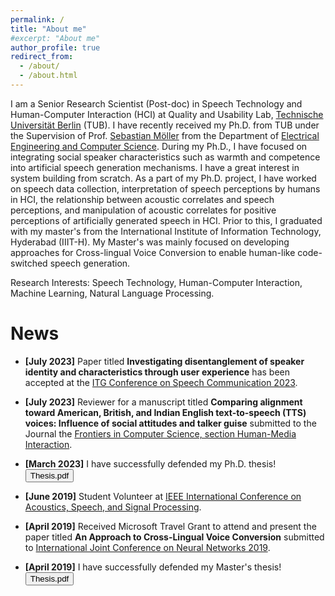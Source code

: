 ```yaml
---
permalink: /
title: "About me"
#excerpt: "About me"
author_profile: true
redirect_from: 
  - /about/
  - /about.html
---
```



I am a Senior Research Scientist (Post-doc) in Speech Technology and Human-Computer Interaction (HCI) at Quality and Usability Lab, [Technische Universität Berlin](https://www.tu-berlin.de/) (TUB). I have recently received my Ph.D. from TUB under the Supervision of Prof. [Sebastian Möller](https://www.qu.tu-berlin.de/menue/team/professur/) from the Department of [Electrical Engineering and Computer Science](https://www.eecs.tu-berlin.de/menue/fakultaet_iv/parameter/en). During my Ph.D., I have focused on integrating social speaker characteristics such as warmth and competence into artificial speech generation mechanisms. I have a great interest in system building from scratch. As a part of my Ph.D. project, I have worked on speech data collection, interpretation of speech perceptions by humans in HCI, the relationship between acoustic correlates and speech perceptions, and manipulation of acoustic correlates for positive perceptions of artificially generated speech in HCI. Prior to this, I graduated with my master's from the International Institute of Information Technology, Hyderabad (IIIT-H). My Master's was mainly focused on developing approaches for Cross-lingual Voice Conversion to enable human-like code-switched speech generation.


Research Interests: Speech Technology, Human-Computer Interaction, Machine Learning, Natural Language Processing. <br/>
 
 


News
======
- **[July 2023]** Paper titled **Investigating disentanglement of speaker identity and characteristics through
user experience** has been accepted at the [ITG Conference on Speech Communication 2023](https://www.iks.rwth-aachen.de/institut/veranstaltungen/itg-conference-on-speech-communication-2023/).

- **[July 2023]** Reviewer for a manuscript titled **Comparing alignment toward American, British, and Indian English text-to-speech (TTS) voices: Influence of social attitudes and talker guise** submitted to the Journal the [Frontiers in Computer Science, section Human-Media Interaction](https://www.frontiersin.org/articles/10.3389/fcomp.2023.1204211/full?&utm_source=Email_to_rerev_&utm_medium=Email&utm_content=T1_11.5e5_reviewer&utm_campaign=Email_publication&journalName=Frontiers_in_Computer_Science&id=1204211).

- **[March 2023]** I have successfully defended my Ph.D. thesis! <button onclick="window.location.href='https://depositonce.tu-berlin.de/items/2c087d55-f28f-4f8b-a6ac-eb89032aaedf';">Thesis.pdf</button>

- **[June 2019]** Student Volunteer at [IEEE International Conference on Acoustics, Speech, and Signal Processing](https://www.2019.ieeeicassp.org/2019.ieeeicassp.org/index.html).


- **[April 2019]** Received Microsoft Travel Grant to attend and present the paper titled **An Approach to Cross-Lingual Voice Conversion** submitted to  [International Joint Conference on Neural Networks 2019](http://www.wikicfp.com/cfp/servlet/event.showcfp?eventid=78918&copyownerid=105620).

- **[April 2019]** I have successfully defended my Master's thesis! <button onclick="window.location.href='https://web2py.iiit.ac.in/research_centres/publications/view_publication/mastersthesis/690';">Thesis.pdf</button>
